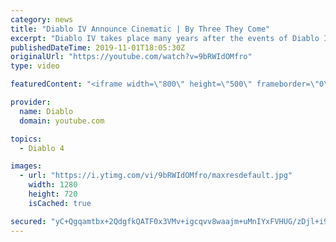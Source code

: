 ```yaml
---
category: news
title: "Diablo IV Announce Cinematic | By Three They Come"
excerpt: "Diablo IV takes place many years after the events of Diablo III, after millions have been slaughtered by the actions of the High Heavens and Burning Hells alike."
publishedDateTime: 2019-11-01T18:05:30Z
originalUrl: "https://youtube.com/watch?v=9bRWIdOMfro"
type: video

featuredContent: "<iframe width=\"800\" height=\"500\" frameborder=\"0\" src=\"https://www.youtube.com/embed/9bRWIdOMfro\" allow=\"accelerometer; autoplay; encrypted-media; gyroscope; picture-in-picture\" allowfullscreen></iframe>"

provider:
  name: Diablo
  domain: youtube.com

topics:
  - Diablo 4

images:
  - url: "https://i.ytimg.com/vi/9bRWIdOMfro/maxresdefault.jpg"
    width: 1280
    height: 720
    isCached: true

secured: "yC+Qgqamtbx+2QdgfkQATF0x3VMv+igcqvv8waajm+uMnIYxFVHUG/zDjl+i96tYaCva/3Dny6nU1JkPQwiE6cz0DqBY/tvXvVlYP+f/fh8WAtg+nzuyJuid9pp5MIQy8GqL6WbYAj4dz7Uov5E0bvMayrp8tzvphEUG6tBVhk+2Nio/H3b/X9qn3DPiI2Dzg6nS8XkQpiH6/e/anLmBO0XPWMxPWP4CjeRdPWpP75Pmm6KpdnYC4i4Ywf1T+Ukfq0TrwhgqdTTksddmFNZLmaFwsJdjdMgR7zYmM9rXijazVfuEos2U2fsh9btUl/cqKo+ZjT5m5URx73pqQwGICZqHGbOHpqP7mXyNjckY4klKtCvavCe39L3FIZ9/w9bIjviE1MH5VFx4neg/MA7kMVhEvj1UyHwj1CnxCg0dnTEiFrvSNNbiDx8cxpAe0dR4;O2M8FqllUqsUhFsPQ428mw=="
---
```


